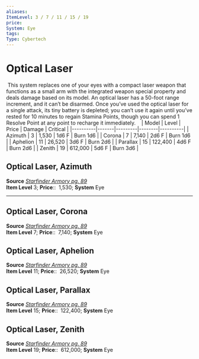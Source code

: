 ```yaml
---
aliases: 
ItemLevel: 3 / 7 / 11 / 15 / 19
price:  
System: Eye
tags: 
Type: Cybertech
---
```


# Optical Laser

 This system replaces one of your eyes with a compact laser weapon that functions as a small arm with the integrated weapon special property and deals damage based on its model. An optical laser has a 50-foot range increment, and it can’t be disarmed. Once you’ve used the optical laser for a single attack, its tiny battery is depleted; you can’t use it again until you’ve rested for 10 minutes to regain Stamina Points, though you can spend 1 Resolve Point at any point to recharge it immediately.
 
 | Model    | Level | Price   | Damage | Critical |
|----------|-------|---------|--------|----------|
| Azimuth  | 3     | 1,530   | 1d6 F  | Burn 1d6 |
| Corona   | 7     | 7,140   | 2d6 F  | Burn 1d6 |
| Aphelion | 11    | 26,520  | 3d6 F  | Burn 2d6 |
| Parallax | 15    | 122,400 | 4d6 F  | Burn 2d6 |
| Zenith   | 19    | 612,000 | 5d6 F  | Burn 3d6 |
 

## Optical Laser, Azimuth

**Source** [_Starfinder Armory pg. 89_](https://paizo.com/products/btpya1rr)  
**Item Level** 3;
**Price**::  1,530; **System** Eye  
  

---

## Optical Laser, Corona

**Source** [_Starfinder Armory pg. 89_](https://paizo.com/products/btpya1rr)  
**Item Level** 7;
**Price**::  7,140; **System** Eye  
  

## Optical Laser, Aphelion

**Source** [_Starfinder Armory pg. 89_](https://paizo.com/products/btpya1rr)  
**Item Level** 11;
**Price**::  26,520; **System** Eye  
  

## Optical Laser, Parallax

**Source** [_Starfinder Armory pg. 89_](https://paizo.com/products/btpya1rr)  
**Item Level** 15;
**Price**::  122,400; **System** Eye  
  

## Optical Laser, Zenith

**Source** [_Starfinder Armory pg. 89_](https://paizo.com/products/btpya1rr)  
**Item Level** 19;
**Price**::  612,000; **System** Eye
